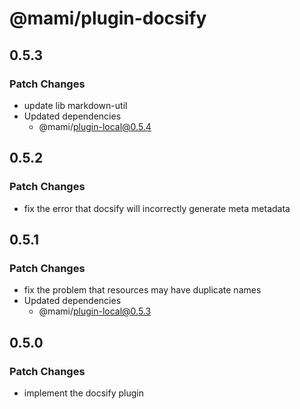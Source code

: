 # @mami/plugin-docsify

## 0.5.3

### Patch Changes

- update lib markdown-util
- Updated dependencies
  - @mami/plugin-local@0.5.4

## 0.5.2

### Patch Changes

- fix the error that docsify will incorrectly generate meta metadata

## 0.5.1

### Patch Changes

- fix the problem that resources may have duplicate names
- Updated dependencies
  - @mami/plugin-local@0.5.3

## 0.5.0

### Patch Changes

- implement the docsify plugin
